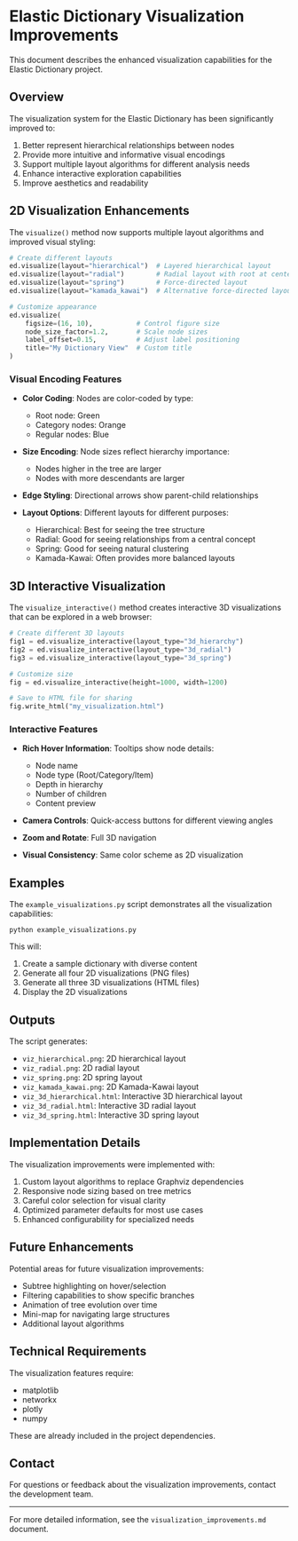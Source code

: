 # Elastic Dictionary Visualization Improvements

This document describes the enhanced visualization capabilities for the Elastic Dictionary project.

## Overview

The visualization system for the Elastic Dictionary has been significantly improved to:

1. Better represent hierarchical relationships between nodes
2. Provide more intuitive and informative visual encodings
3. Support multiple layout algorithms for different analysis needs
4. Enhance interactive exploration capabilities
5. Improve aesthetics and readability

## 2D Visualization Enhancements

The `visualize()` method now supports multiple layout algorithms and improved visual styling:

```python
# Create different layouts
ed.visualize(layout="hierarchical")  # Layered hierarchical layout
ed.visualize(layout="radial")        # Radial layout with root at center
ed.visualize(layout="spring")        # Force-directed layout
ed.visualize(layout="kamada_kawai")  # Alternative force-directed layout

# Customize appearance
ed.visualize(
    figsize=(16, 10),           # Control figure size
    node_size_factor=1.2,       # Scale node sizes
    label_offset=0.15,          # Adjust label positioning
    title="My Dictionary View"  # Custom title
)
```

### Visual Encoding Features

- **Color Coding**: Nodes are color-coded by type:
  - Root node: Green
  - Category nodes: Orange
  - Regular nodes: Blue

- **Size Encoding**: Node sizes reflect hierarchy importance:
  - Nodes higher in the tree are larger
  - Nodes with more descendants are larger

- **Edge Styling**: Directional arrows show parent-child relationships

- **Layout Options**: Different layouts for different purposes:
  - Hierarchical: Best for seeing the tree structure
  - Radial: Good for seeing relationships from a central concept
  - Spring: Good for seeing natural clustering
  - Kamada-Kawai: Often provides more balanced layouts

## 3D Interactive Visualization

The `visualize_interactive()` method creates interactive 3D visualizations that can be explored in a web browser:

```python
# Create different 3D layouts
fig1 = ed.visualize_interactive(layout_type="3d_hierarchy")
fig2 = ed.visualize_interactive(layout_type="3d_radial")
fig3 = ed.visualize_interactive(layout_type="3d_spring")

# Customize size
fig = ed.visualize_interactive(height=1000, width=1200)

# Save to HTML file for sharing
fig.write_html("my_visualization.html")
```

### Interactive Features

- **Rich Hover Information**: Tooltips show node details:
  - Node name
  - Node type (Root/Category/Item)
  - Depth in hierarchy
  - Number of children
  - Content preview

- **Camera Controls**: Quick-access buttons for different viewing angles

- **Zoom and Rotate**: Full 3D navigation

- **Visual Consistency**: Same color scheme as 2D visualization

## Examples

The `example_visualizations.py` script demonstrates all the visualization capabilities:

```
python example_visualizations.py
```

This will:
1. Create a sample dictionary with diverse content
2. Generate all four 2D visualizations (PNG files)
3. Generate all three 3D visualizations (HTML files)
4. Display the 2D visualizations

## Outputs

The script generates:

- `viz_hierarchical.png`: 2D hierarchical layout
- `viz_radial.png`: 2D radial layout
- `viz_spring.png`: 2D spring layout
- `viz_kamada_kawai.png`: 2D Kamada-Kawai layout
- `viz_3d_hierarchical.html`: Interactive 3D hierarchical layout
- `viz_3d_radial.html`: Interactive 3D radial layout
- `viz_3d_spring.html`: Interactive 3D spring layout

## Implementation Details

The visualization improvements were implemented with:

1. Custom layout algorithms to replace Graphviz dependencies
2. Responsive node sizing based on tree metrics
3. Careful color selection for visual clarity
4. Optimized parameter defaults for most use cases
5. Enhanced configurability for specialized needs

## Future Enhancements

Potential areas for future visualization improvements:

- Subtree highlighting on hover/selection
- Filtering capabilities to show specific branches
- Animation of tree evolution over time
- Mini-map for navigating large structures
- Additional layout algorithms

## Technical Requirements

The visualization features require:
- matplotlib
- networkx
- plotly
- numpy

These are already included in the project dependencies.

## Contact

For questions or feedback about the visualization improvements, contact the development team.

---

For more detailed information, see the `visualization_improvements.md` document. 